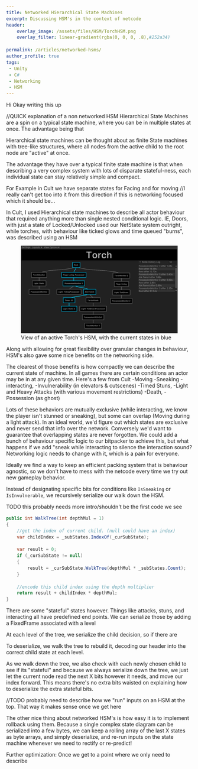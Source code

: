 ```yaml
---
title: Networked Hierarchical State Machines
excerpt: Discussing HSM's in the context of netcode
header:
    overlay_image: /assets/files/HSM/TorchHSM.png
    overlay_filter: linear-gradient(rgba(0, 0, 0, .8),#252a34)

permalink: /articles/networked-hsms/
author_profile: true
tags: 
 - Unity 
 - C#
 - Networking
 - HSM
---
```


Hi Okay writing this up


//QUICK explanation of a non networked HSM
Hierarchical State Machines are a spin on a typical state machine, where you can be in multiple states at once. The advantage being that 

Hierarchical state machines can be thought about as finite State machines with  tree-like structures, where all nodes from the active child to the root node are "active" at once.

The advantage they have over a typical finite state machine is that when describing a very complex system with lots of disparate stateful-ness, each individual state can stay relatively simple and compact.

For Example in Cult we have separate states for Facing and for moving
//I really can't get too into it from this direction if this is networking focused which it should be...



In Cult, I used Hierarchical state machines to describe all actor behaviour that required anything more than single nested conditional logic. IE, Doors, with just a state of Locked/Unlocked used our NetState system outright, while torches, with behaviour like ticked glows and time queued "burns", was described using an HSM

<figure>
    <a href="/assets/files/HSM/TorchHSM.png"><img src="/assets/files/HSM/TorchHSM.png"></a>
    <figcaption>View of an active Torch's HSM, with the current states in blue </figcaption>
</figure>

Along with allowing for great flexibility over granular changes in behaviour, HSM's also gave some nice benefits on the networking side. 

The clearest of those benefits is how compactly we can describe the current state of machine.
In all games there are certain conditions an actor may be in at any given time. Here's a few from Cult
 -Moving
 -Sneaking
 -interacting,
 -Invulnerability (in elevators & cutscenes)
 -Timed Stuns,
 -Light and Heavy Attacks (with various movement restrictions)
 -Death,
 -Possession (as ghost)

Lots of these behaviors are mutually exclusive (while interacting, we know the player isn't stunned or sneaking), but some can overlap (Moving during a light attack). In an ideal world, we'd figure out which states are exclusive and never send that info over the network. Conversely we'd want to guarantee that overlapping states are never forgotten. We could add a bunch of behaviour specific logic to our bitpacker to achieve this, but what happens if we add  "sneak while interacting to silence the interaction sound? Networking logic needs to change with it, which is a pain for everyone.

Ideally we find a way to keep an efficient packing system that is behaviour agnostic, so we don't have to mess with the netcode every time we try out new gameplay behavior.


Instead of designating specific bits for conditions like `IsSneaking` or `IsInvulnerable`, we recursively serialize our walk down the HSM.

TODO this probably needs more intro/shouldn't be the first code we see
```cs
public int WalkTree(int depthMul = 1)
{
    //get the index of current child. (null could have an index)
    var childIndex = _subStates.IndexOf(_curSubState);

    var result = 0;
    if (_curSubState != null)
    {
        result = _curSubState.WalkTree(depthMul * _subStates.Count);
    }
    
    //encode this child index using the depth multiplier
    return result + childIndex * depthMul;
}
```

There are some "stateful" states however. Things like attacks, stuns, and interacting all have predefined end points. We can serialize those by adding a FixedFrame associated with a level

At each level of the tree, we serialize the child decision, so if there are 





To deserialize, we walk the tree to rebuild it, decoding our header into the correct child state at each level. 

As we walk down the tree, we also check with each newly chosen child to see if its "stateful" and because we always serialize down the tree, we just let the current node read the next X bits however it needs, and move our index forward. This means there's no extra bits waisted on explaining how to deserialize the extra stateful bits.

//TODO probably need to describe how we "run" inputs on an HSM at the top. That way it makes sense once we get here


The other nice thing about networked HSM's is how easy it is to implement rollback using them. Because a single complex state diagram can be serialized into a few bytes, we can keep a rolling array of the last X states as byte arrays, and simply deserialize, and re-run inputs on the state machine whenever we need to rectify or re-predict!





Further optimization:
Once we get to a point where we only need to describe